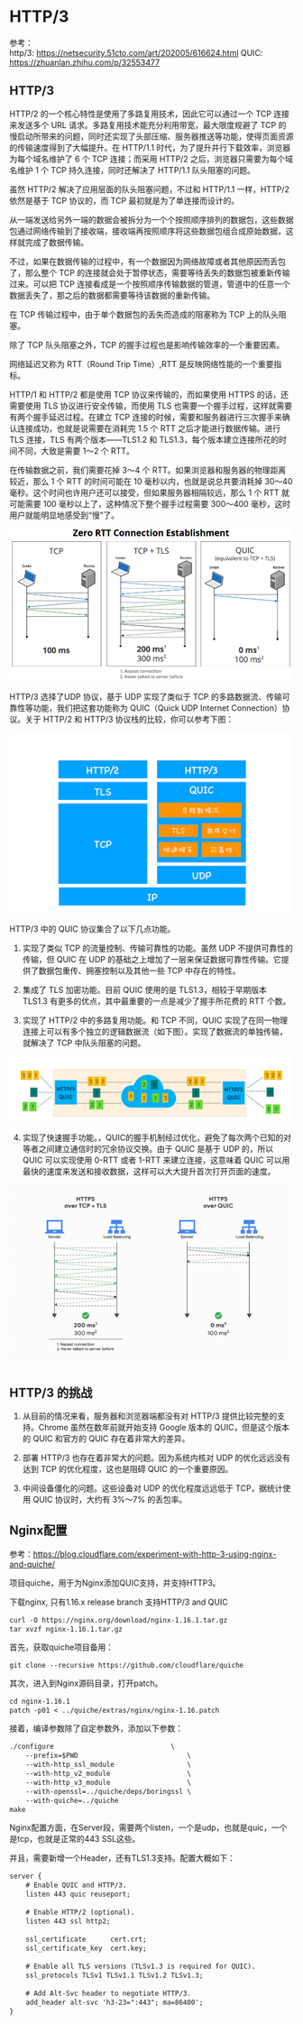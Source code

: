 # HTTP/3

参考：  
http/3: https://netsecurity.51cto.com/art/202005/616624.html
QUIC: https://zhuanlan.zhihu.com/p/32553477

## HTTP/3

HTTP/2 的一个核心特性是使用了多路复用技术，因此它可以通过一个 TCP 连接来发送多个 URL 请求。多路复用技术能充分利用带宽，最大限度规避了 TCP 的慢启动所带来的问题，同时还实现了头部压缩、服务器推送等功能，使得页面资源的传输速度得到了大幅提升。在 HTTP/1.1 时代，为了提升并行下载效率，浏览器为每个域名维护了 6 个 TCP 连接；而采用 HTTP/2 之后，浏览器只需要为每个域名维护 1 个 TCP 持久连接，同时还解决了 HTTP/1.1 队头阻塞的问题。  

虽然 HTTP/2 解决了应用层面的队头阻塞问题，不过和 HTTP/1.1 一样，HTTP/2 依然是基于 TCP 协议的，而 TCP 最初就是为了单连接而设计的。  

从一端发送给另外一端的数据会被拆分为一个个按照顺序排列的数据包，这些数据包通过网络传输到了接收端，接收端再按照顺序将这些数据包组合成原始数据，这样就完成了数据传输。  

不过，如果在数据传输的过程中，有一个数据因为网络故障或者其他原因而丢包了，那么整个 TCP 的连接就会处于暂停状态，需要等待丢失的数据包被重新传输过来。可以把 TCP 连接看成是一个按照顺序传输数据的管道，管道中的任意一个数据丢失了，那之后的数据都需要等待该数据的重新传输。  

在 TCP 传输过程中，由于单个数据包的丢失而造成的阻塞称为 TCP 上的队头阻塞。  

除了 TCP 队头阻塞之外，TCP 的握手过程也是影响传输效率的一个重要因素。  

网络延迟又称为 RTT（Round Trip Time）,RTT 是反映网络性能的一个重要指标。  

HTTP/1 和 HTTP/2 都是使用 TCP 协议来传输的，而如果使用 HTTPS 的话，还需要使用 TLS 协议进行安全传输，而使用 TLS 也需要一个握手过程，这样就需要有两个握手延迟过程。在建立 TCP 连接的时候，需要和服务器进行三次握手来确认连接成功，也就是说需要在消耗完 1.5 个 RTT 之后才能进行数据传输。进行 TLS 连接，TLS 有两个版本——TLS1.2 和 TLS1.3，每个版本建立连接所花的时间不同，大致是需要 1～2 个 RTT。  

在传输数据之前，我们需要花掉 3～4 个 RTT。如果浏览器和服务器的物理距离较近，那么 1 个 RTT 的时间可能在 10 毫秒以内，也就是说总共要消耗掉 30～40 毫秒。这个时间也许用户还可以接受，但如果服务器相隔较远，那么 1 个 RTT 就可能需要 100 毫秒以上了，这种情况下整个握手过程需要 300～400 毫秒，这时用户就能明显地感受到“慢”了。  

![http3](images/http3_4.png)

HTTP/3 选择了UDP 协议，基于 UDP 实现了类似于 TCP 的多路数据流、传输可靠性等功能，我们把这套功能称为 QUIC（Quick UDP Internet Connection）协议。关于 HTTP/2 和 HTTP/3 协议栈的比较，你可以参考下图：  

![http3](images/http3_1.png)

HTTP/3 中的 QUIC 协议集合了以下几点功能。

1. 实现了类似 TCP 的流量控制、传输可靠性的功能。虽然 UDP 不提供可靠性的传输，但 QUIC 在 UDP 的基础之上增加了一层来保证数据可靠性传输。它提供了数据包重传、拥塞控制以及其他一些 TCP 中存在的特性。

2. 集成了 TLS 加密功能。目前 QUIC 使用的是 TLS1.3，相较于早期版本 TLS1.3 有更多的优点，其中最重要的一点是减少了握手所花费的 RTT 个数。

3. 实现了 HTTP/2 中的多路复用功能。和 TCP 不同，QUIC 实现了在同一物理连接上可以有多个独立的逻辑数据流（如下图）。实现了数据流的单独传输，就解决了 TCP 中队头阻塞的问题。

![http3](images/http3_2.png)

4. 实现了快速握手功能。，QUIC的握手机制经过优化，避免了每次两个已知的对等者之间建立通信时的冗余协议交换。由于 QUIC 是基于 UDP 的，所以 QUIC 可以实现使用 0-RTT 或者 1-RTT 来建立连接，这意味着 QUIC 可以用最快的速度来发送和接收数据，这样可以大大提升首次打开页面的速度。

![http3](images/http3_3.gif)

## HTTP/3 的挑战

1. 从目前的情况来看，服务器和浏览器端都没有对 HTTP/3 提供比较完整的支持。Chrome 虽然在数年前就开始支持 Google 版本的 QUIC，但是这个版本的 QUIC 和官方的 QUIC 存在着非常大的差异。

2. 部署 HTTP/3 也存在着非常大的问题。因为系统内核对 UDP 的优化远远没有达到 TCP 的优化程度，这也是阻碍 QUIC 的一个重要原因。

3. 中间设备僵化的问题。这些设备对 UDP 的优化程度远远低于 TCP，据统计使用 QUIC 协议时，大约有 3%～7% 的丢包率。

## Nginx配置

参考：https://blog.cloudflare.com/experiment-with-http-3-using-nginx-and-quiche/

项目quiche，用于为Nginx添加QUIC支持，并支持HTTP3。  

下载nginx, 只有1.16.x release branch 支持HTTP/3 and QUIC  

```text
curl -O https://nginx.org/download/nginx-1.16.1.tar.gz
tar xvzf nginx-1.16.1.tar.gz
```

首先，获取quiche项目备用：

```text
git clone --recursive https://github.com/cloudflare/quiche
```

其次，进入到Nginx源码目录，打开patch。  

```text
cd nginx-1.16.1
patch -p01 < ../quiche/extras/nginx/nginx-1.16.patch
```

接着，编译参数除了自定参数外，添加以下参数：  

```text
./configure                          	\
   	--prefix=$PWD                       	\
   	--with-http_ssl_module              	\
   	--with-http_v2_module               	\
   	--with-http_v3_module               	\
   	--with-openssl=../quiche/deps/boringssl \
   	--with-quiche=../quiche
make
```

Nginx配置方面，在Server段，需要两个listen，一个是udp，也就是quic，一个是tcp，也就是正常的443 SSL这些。  

并且，需要新增一个Header，还有TLS1.3支持。配置大概如下：  

```text
server {
    # Enable QUIC and HTTP/3.
    listen 443 quic reuseport;

    # Enable HTTP/2 (optional).
    listen 443 ssl http2;

    ssl_certificate      cert.crt;
    ssl_certificate_key  cert.key;

    # Enable all TLS versions (TLSv1.3 is required for QUIC).
    ssl_protocols TLSv1 TLSv1.1 TLSv1.2 TLSv1.3;
    
    # Add Alt-Svc header to negotiate HTTP/3.
    add_header alt-svc 'h3-23=":443"; ma=86400';
}
```
